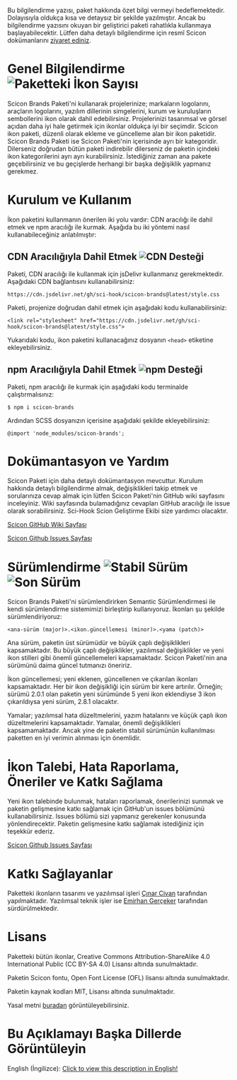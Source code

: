 Bu bilgilendirme yazısı, paket hakkında özet bilgi vermeyi hedeflemektedir. Dolayısıyla oldukça kısa ve detaysız bir şekilde yazılmıştır. Ancak bu bilgilendirme yazısını okuyan bir geliştirici paketi rahatlıkla kullanmaya başlayabilecektir. Lütfen daha detaylı bilgilendirme için resmî Scicon dokümanlarını [ziyaret ediniz](https://github.com/Sci-Hook/scicon/wiki).

# Genel Bilgilendirme ![Paketteki İkon Sayısı](https://img.shields.io/badge/Paketteki%20%C4%B0kon%20Say%C4%B1s%C4%B1-112-blue?style=flat)

Scicon Brands Paketi'ni kullanarak projelerinize; markaların logolarını, araçların logolarını, yazılım dillerinin simgelerini, kurum ve kuruluşların sembollerini ikon olarak dahil edebilirsiniz. Projelerinizi tasarımsal ve görsel açıdan daha iyi hale getirmek için ikonlar oldukça iyi bir seçimdir. Scicon ikon paketi, düzenli olarak ekleme ve güncelleme alan bir ikon paketidir. Scicon Brands Paketi ise Scicon Paketi'nin içerisinde ayrı bir kategoridir. Dilerseniz doğrudan bütün paketi indirebilir dilerseniz de paketin içindeki ikon kategorilerini ayrı ayrı kurabilirsiniz. İstediğiniz zaman ana pakete geçebilirsiniz ve bu geçişlerde herhangi bir başka değişiklik yapmanız gerekmez.

# Kurulum ve Kullanım

İkon paketini kullanmanın önerilen iki yolu vardır: CDN aracılığı ile dahil etmek ve npm aracılığı ile kurmak. Aşağıda bu iki yöntemi nasıl kullanabileceğiniz anlatılmıştır:

## CDN Aracılığıyla Dahil Etmek ![CDN Desteği](https://img.shields.io/badge/CDN%20Deste%C4%9Fi-Aktif-green?style=flat)

Paketi, CDN aracılığı ile kullanmak için jsDelivr kullanmanız gerekmektedir. Aşağıdaki CDN bağlantısını kullanabilirsiniz:

`https://cdn.jsdelivr.net/gh/sci-hook/scicon-brands@latest/style.css`

Paketi, projenize doğrudan dahil etmek için aşağıdaki kodu kullanabilirsiniz:

`<link rel="stylesheet" href="https://cdn.jsdelivr.net/gh/sci-hook/scicon-brands@latest/style.css">`

Yukarıdaki kodu, ikon paketini kullanacağınız dosyanın `<head>` etiketine ekleyebilirsiniz.

## npm Aracılığıyla Dahil Etmek ![npm Desteği](https://img.shields.io/badge/npm%20Deste%C4%9Fi-Aktif-green?style=flat)

Paketi, npm aracılığı ile kurmak için aşağıdaki kodu terminalde çalıştırmalısınız:

`$ npm i scicon-brands`

Ardından SCSS dosyanızın içerisine aşağıdaki şekilde ekleyebilirsiniz:

`@import 'node_modules/scicon-brands';`

# Dokümantasyon ve Yardım

Scicon Paketi için daha detaylı dokümantasyon mevcuttur. Kurulum hakkında detaylı bilgilendirme almak, değişiklikleri takip etmek ve sorularınıza cevap almak için lütfen Scicon Paketi'nin GitHub wiki sayfasını inceleyiniz. Wiki sayfasında bulamadığınız cevapları GitHub aracılığı ile issue olarak sorabilirsiniz. Sci-Hook Scion Geliştirme Ekibi size yardımcı olacaktır.

[Scicon GitHub Wiki Sayfası](https://github.com/Sci-Hook/scicon/wiki)

[Scicon Github Issues Sayfası](https://github.com/Sci-Hook/scicon/issues)

# Sürümlendirme ![Stabil Sürüm](https://img.shields.io/badge/Stabil%20S%C3%BCr%C3%BCm-1.0.5-orange?style=flat) ![Son Sürüm](https://img.shields.io/badge/Son%20S%C3%BCr%C3%BCm-1.0.5-orange?style=flat)

Scicon Brands Paketi'ni sürümlendirirken Semantic Sürümlendirmesi ile kendi sürümlendirme sistemimizi birleştirip kullanıyoruz. İkonları şu şekilde sürümlendiriyoruz:

`<ana-sürüm (major)>.<ikon.güncellemesi (minor)>.<yama (patch)>`

Ana sürüm, paketin üst sürümüdür ve büyük çaplı değişiklikleri kapsamaktadır. Bu büyük çaplı değişiklikler, yazılımsal değişiklikler ve yeni ikon stilleri gibi önemli güncellemeleri kapsamaktadır. Scicon Paketi'nin ana sürümünü daima güncel tutmanızı öneririz.

İkon güncellemesi; yeni eklenen, güncellenen ve çıkarılan ikonları kapsamaktadır. Her bir ikon değişikliği için sürüm bir kere artırılır. Örneğin; sürümü 2.0.1 olan paketin yeni sürümünde 5 yeni ikon eklendiyse 3 ikon çıkarıldıysa yeni sürüm, 2.8.1 olacaktır.

Yamalar; yazılımsal hata düzeltmelerini, yazım hatalarını ve küçük çaplı ikon düzeltmelerini kapsamaktadır. Yamalar, önemli değişiklikleri kapsamamaktadır. Ancak yine de paketin stabil sürümünün kullanılması paketten en iyi verimin alınması için önemlidir.

# İkon Talebi, Hata Raporlama, Öneriler ve Katkı Sağlama

Yeni ikon talebinde bulunmak, hataları raporlamak, önerilerinizi sunmak ve paketin gelişmesine katkı sağlamak için GitHub'un issues bölümünü kullanabilirsiniz. Issues bölümü sizi yapmanız gerekenler konusunda yönlendirecektir. Paketin gelişmesine katkı sağlamak istediğiniz için teşekkür ederiz.

[Scicon Github Issues Sayfası](https://github.com/Sci-Hook/scicon/issues)

# Katkı Sağlayanlar

Paketteki ikonların tasarımı ve yazılımsal işleri [Çınar Civan](https://github.com/cinarcivan) tarafından yapılmaktadır. Yazılımsal teknik işler ise [Emirhan Gerçeker](https://github.com/lim10tech) tarafından sürdürülmektedir.

# Lisans

Paketteki bütün ikonlar, Creative Commons Attribution-ShareAlike 4.0 International Public (CC BY-SA 4.0) Lisansı altında sunulmaktadır.

Paketin Scicon fontu, Open Font License (OFL) lisansı altında sunulmaktadır.

Paketin kaynak kodları MIT, Lisansı altında sunulmaktadır.

Yasal metni [buradan](https://github.com/Sci-Hook/scicon-brands/blob/main/LICENSE) görüntüleyebilirsiniz.

# Bu Açıklamayı Başka Dillerde Görüntüleyin

English (İngilizce): [Click to view this description in English!](https://github.com/Sci-Hook/scicon-brands/blob/main/README.md)